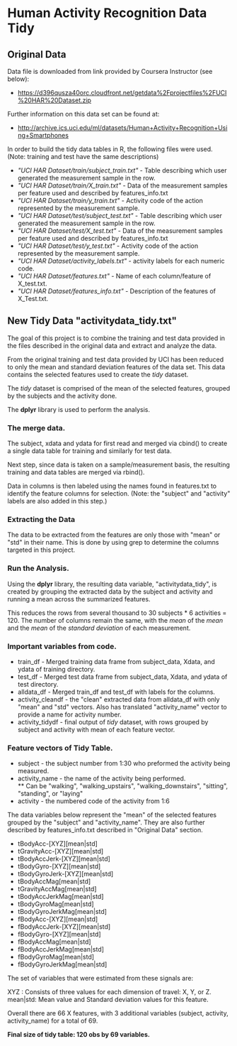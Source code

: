 # Human Activity Recognition Data Tidy

## Original Data

Data file is downloaded from link provided by Coursera Instructor (see below):

* https://d396qusza40orc.cloudfront.net/getdata%2Fprojectfiles%2FUCI%20HAR%20Dataset.zip

Further information on this data set can be found at:

* http://archive.ics.uci.edu/ml/datasets/Human+Activity+Recognition+Using+Smartphones

In order to build the tidy data tables in R, the following files were used. (Note: training and test have the same descriptions)

* _"UCI HAR Dataset/train/subject_train.txt"_ - Table describing which user generated the measurement sample in the row.
* _"UCI HAR Dataset/train/X_train.txt"_ - Data of the measurement samples per feature used and described by features_info.txt
* _"UCI HAR Dataset/train/y_train.txt"_ - Activity code of the action represented by the measurement sample. 
* _"UCI HAR Dataset/test/subject_test.txt"_ - Table describing which user generated the measurement sample in the row.
* _"UCI HAR Dataset/test/X_test.txt"_ - Data of the measurement samples per feature used and described by features_info.txt
* _"UCI HAR Dataset/test/y_test.txt"_ - Activity code of the action represented by the measurement sample. 
* _"UCI HAR Dataset/activity_labels.txt"_ - activity labels for each numeric code.
* _"UCI HAR Dataset/features.txt"_ - Name of each column/feature of X_test.txt.
* _"UCI HAR Dataset/features_info.txt"_ - Description of the features of X_Test.txt.

## New Tidy Data "activitydata_tidy.txt"
The goal of this project is to combine the training and test data provided in the files described in the original data and extract and analyze the data.

From the original training and test data provided by UCI has been reduced to only the mean and standard deviation features of the data set. This data contains the selected features used to create the _tidy_ dataset.  

The _tidy_ dataset is comprised of the mean of the selected features, grouped by the subjects and the activity done.

The __dplyr__ library is used to perform the analysis.

### The merge data.

The subject, xdata and ydata for first read and merged via cbind() to create a single data table for training and similarly for test data.

Next step, since data is taken on a sample/measurement basis, the resulting training and data tables are merged via rbind(). 

Data in columns is then labeled using the names found in features.txt to identify the feature columns for selection. (Note: the "subject" and "activity" labels are also added in this step.)

### Extracting the Data

The data to be extracted from the features are only those with "mean" or "std" in their name.  This is done by using grep to determine the columns targeted in this project.

### Run the Analysis.

Using the __dplyr__ library, the resulting data variable, "activitydata_tidy", is created by grouping the extracted data by the subject and activity and running a mean across the summarized features.

This reduces the rows from several thousand to 30 subjects \* 6 activities = 120.  The number of columns remain the same, with the _mean_ of the _mean_ and the _mean_ of the _standard deviation_ of each measurement.  

### Important variables from code.

* train_df - Merged training data frame from subject_data, Xdata, and ydata of training directory.
* test_df - Merged test data frame from subject_data, Xdata, and ydata of test directory.
* alldata_df - Merged train_df and test_df with labels for the columns.
* activity_cleandf - the "clean" extracted data from alldata_df with only "mean" and "std" vectors.  Also has translated "activity_name" vector to provide a name for activity number.
* activity_tidydf - final output of _tidy_ dataset, with rows grouped by subject and activity with mean of each feature vector.


### Feature vectors of Tidy Table.

* subject - the subject number from 1:30 who preformed the activity being measured.
* activity_name - the name of the activity being performed.  
** Can be "walking", "walking_upstairs", "walking_downstairs", "sitting", "standing", or "laying"
* activity - the numbered code of the activity from 1:6

The data variables below represent the "mean" of the selected features grouped by the "subject" and "activity_name".
They are also further described by features_info.txt described in "Original Data" section.

* tBodyAcc-[XYZ][mean|std]
* tGravityAcc-[XYZ][mean|std] 
* tBodyAccJerk-[XYZ][mean|std] 
* tBodyGyro-[XYZ][mean|std] 
* tBodyGyroJerk-[XYZ][mean|std] 
* tBodyAccMag[mean|std]
* tGravityAccMag[mean|std]
* tBodyAccJerkMag[mean|std]
* tBodyGyroMag[mean|std]
* tBodyGyroJerkMag[mean|std]
* fBodyAcc-[XYZ][mean|std]
* fBodyAccJerk-[XYZ][mean|std]
* fBodyGyro-[XYZ][mean|std]
* fBodyAccMag[mean|std]
* fBodyAccJerkMag[mean|std]
* fBodyGyroMag[mean|std]
* fBodyGyroJerkMag[mean|std]

The set of variables that were estimated from these signals are: 

XYZ : Consists of three values for each dimension of travel: X, Y, or Z.
mean|std: Mean value and Standard deviation values for this feature.

Overall there are 66 X features, with 3 additional variables (subject, activity, activity_name) for a total of 69.

__Final size of tidy table: 120 obs by 69 variables.__
